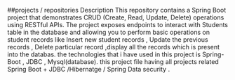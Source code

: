 
##projects  / repositories Description 
This repository contains a Spring Boot project that demonstrates CRUD (Create, Read, Update, Delete) operations using RESTful APIs. The project exposes endpoints to interact with Students table in the database and allowing you to perform basic operations on student records like Insert new student records , Update the previous records , Delete particular record ,display all the records which is present into the databas. the technologies that i have used in this project is Spring-Boot , JDBC , Mysql(database). this project file having all projects related Spring Boot + JDBC /Hibernatge / Spring Data security .
